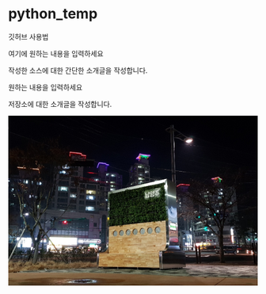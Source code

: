 # python_temp
깃허브 사용법

여기에 원하는 내용을 입력하세요

작성한 소스에 대한 간단한 소개글을 작성합니다.

원하는 내용을 입력하세요

저장소에 대한 소개글을 작성합니다.

![이미지 연습](./images/unknown.png)
